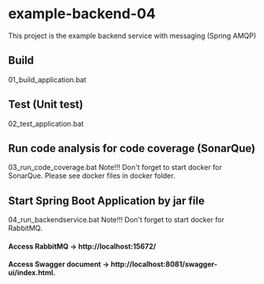 # example-backend-04

This project is the example backend service with messaging (Spring AMQP)

## Build
01_build_application.bat

## Test (Unit test)
02_test_application.bat

## Run code analysis for code coverage (SonarQue) 
03_run_code_coverage.bat
Note!!! Don't forget to start docker for SonarQue. Please see docker files in docker folder.

## Start Spring Boot Application by jar file
04_run_backendservice.bat
Note!!! Don't forget to start docker for RabbitMQ.
#### Access RabbitMQ -> http://localhost:15672/
#### Access Swagger document -> http://localhost:8081/swagger-ui/index.html.
